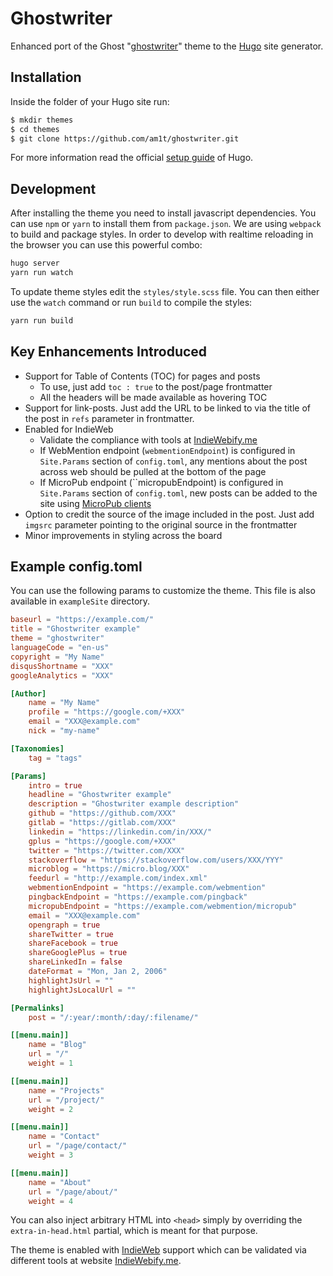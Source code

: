 # Ghostwriter

Enhanced port of the Ghost "[ghostwriter](https://github.com/roryg/ghostwriter)" theme to the [Hugo](https://gohugo.io) site generator.

## Installation

Inside the folder of your Hugo site run:

```bash
$ mkdir themes
$ cd themes
$ git clone https://github.com/am1t/ghostwriter.git
```

For more information read the official [setup guide](//gohugo.io/overview/installing/) of Hugo.

## Development

After installing the theme you need to install javascript dependencies. You can use 
`npm` or `yarn` to install them from `package.json`. We are using `webpack` to build
and package styles. In order to develop with realtime reloading in the browser you can 
use this powerful combo:

```bash
hugo server
yarn run watch
```

To update theme styles edit the `styles/style.scss` file. You can then either use the `watch` command
or run `build` to compile the styles:

```bash
yarn run build
```

## Key Enhancements Introduced

- Support for Table of Contents (TOC) for pages and posts
	- To use, just add `toc : true` to the post/page frontmatter
	- All the headers will be made available as hovering TOC
- Support for link-posts. Just add the URL to be linked to via the title of the post in `refs` parameter in frontmatter.
- Enabled for IndieWeb
	- Validate the compliance with tools at [IndieWebify.me](http://indiewebify.me/)
	- If WebMention endpoint (`webmentionEndpoint`) is configured in `Site.Params` section of `config.toml`, any mentions about the post across web should be pulled at the bottom of the page
	- If MicroPub endpoint (``micropubEndpoint) is configured in `Site.Params` section of `config.toml`, new posts can be added to the site using [MicroPub clients](https://indieweb.org/Micropub/Clients)
- Option to credit the source of the image included in the post. Just add `imgsrc` parameter pointing to the original source in the frontmatter
- Minor improvements in styling across the board

## Example config.toml

You can use the following params to customize the theme. This file is also available in `exampleSite` directory.

```toml
baseurl = "https://example.com/"
title = "Ghostwriter example"
theme = "ghostwriter"
languageCode = "en-us"
copyright = "My Name"
disqusShortname = "XXX"
googleAnalytics = "XXX"

[Author]
    name = "My Name"
    profile = "https://google.com/+XXX"
    email = "XXX@example.com"
    nick = "my-name"

[Taxonomies]
    tag = "tags"

[Params]
    intro = true
    headline = "Ghostwriter example"
    description = "Ghostwriter example description"
    github = "https://github.com/XXX"
    gitlab = "https://gitlab.com/XXX"
    linkedin = "https://linkedin.com/in/XXX/"
    gplus = "https://google.com/+XXX"
    twitter = "https://twitter.com/XXX"
    stackoverflow = "https://stackoverflow.com/users/XXX/YYY"
    microblog = "https://micro.blog/XXX"
    feedurl = "http://example.com/index.xml"
    webmentionEndpoint = "https://example.com/webmention"
	pingbackEndpoint = "https://example.com/pingback"
	micropubEndpoint = "https://example.com/webmention/micropub"
    email = "XXX@example.com"
    opengraph = true
    shareTwitter = true
    shareFacebook = true
    shareGooglePlus = true
    shareLinkedIn = false
    dateFormat = "Mon, Jan 2, 2006"
    highlightJsUrl = ""
    highlightJsLocalUrl = ""

[Permalinks]
    post = "/:year/:month/:day/:filename/"

[[menu.main]]
    name = "Blog"
    url = "/"
    weight = 1

[[menu.main]]
    name = "Projects"
    url = "/project/"
    weight = 2

[[menu.main]]
    name = "Contact"
    url = "/page/contact/"
    weight = 3

[[menu.main]]
    name = "About"
    url = "/page/about/"
    weight = 4
```

You can also inject arbitrary HTML into `<head>` simply by overriding the `extra-in-head.html`
partial, which is meant for that purpose.

The theme is enabled with [IndieWeb](https://indieweb.org) support which can be validated via different tools at website [IndieWebify.me](https://indiewebify.me/).
